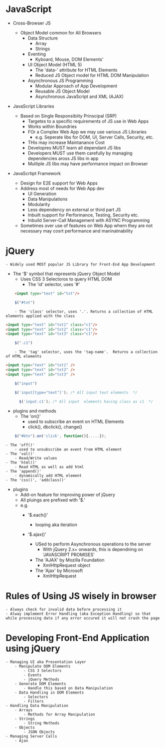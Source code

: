 # JavaScript
- Cross-Browser JS
    - Object Model common for All Browsers
        - Data Structure
            - Array
            - Strings
        - Eventing
            - Kyboard, Mouse, DOM Elements'
        - UI Object Model (HTML 5)
            - The 'data-' attribute for HTML Elements
            - Reduced JS Object model for HTML DOM Manipulation 
        - Asynchronous JS Programming
            - Modular Approach of App Development
            - Reusable JS Object Model
            - Asynchronous JavaScript and XML (AJAX)    

- JavaScript Libraries
    - Based on Single Responsibiity Prinscipal (SRP)
        - Targetes to a specific requirements of JS use in Web Apps             
        - Works within Boundries
        - FOr a Complex Web App we may use various JS Libraries
            - e.g. Seperate libs for DOM, UI, Server Calls, Security, etc.
        - THis may increase Maintanance Cost
        - Developres MUST learn all dependant JS libs
        - Developers MUST use them carefully by managing dependencies aross JS libs in app
        - Multiple JS libs may have performance impact on Browser 
- JavaScrtipt Framework
    - Design for E2E support for Web Apps
    - Address most of needs for Web App dev
        - UI Generation
        - Data Manipulations
        - Modularity
        - Less dependency on external or third part JS
        - Inbuilt support for Performance, Testing, Security etc.                  
        - Inbuild Server-Call Management with ASYNC Programming
    - Sometimes over use of features on Web App whern they are not necessary may cosrt performance and maninatnability  

# jQuery 
    - Widely used MOST popular JS Library for Front-End App Development
- The '$' symbol that represents jQuery Object Model
    - Uses CSS 3 Selectoros to query HTML DOM
        - The 'id' selector, uses '#'
````html
    <input type="text" id="txt"/>
````

````javascript
    $("#txt")
````

        - The 'class' selector, uses '.'. Returns a collection of HTML elements applied with the class
````html
<input type="text" id="txt1" class="c1"/>
<input type="text" id="txt2" class="c1"/>
<input type="text" id="txt3" class="c1"/>
````
````javascript
    $(".c1")
````

        - The 'tag' selector, uses the 'tag-name'.  Returns a collection of HTML elements 

````html
<input type="text" id="txt1" />
<input type="text" id="txt2" />
<input type="text" id="txt3" />
````
````javascript
    $("input")
````

````javascript
    $('input[type="text"]'); /* All input text elements  */

      $('input.c1'); /* All input  elements having class as c1  */
````

- plugins and methods
    - The 'on()'
        - used to subscribe an event on HTML Elements
        - click(), dbclick(), change()
````javascript
    $("#btn").on('click', function(){.....});
````
    - The 'off()'
        - used to unsubscribe an event from HTML element    
    - The 'val()'
        - Read/Write values
    - The 'html()'
        - Read HTML as well as add html
    - The 'append()'
        - dynamically add HTML element
    - The 'css()', 'addclass()'           

- plugins
    - Add-on feature for improving power of jQuery
    - All pluings are prefixed with '$.'
    - e.g.
        - '$.each()'
            - looping  aka iteration
    
        - '$.ajax()'
            - USed to perform Asynchronous operations to the server
                - With jQuery 2.x+ onwards, this is dependning on 'JAVASCRIPT PROMISES'          
            - The 'AJAX' by Mozilla Foundation
                - XmlHttpRequest object
            - The 'Ajax' by Microsoft  
                - XmlHttpRequest      

# Rules of Using JS wisely in browser
    - Always check for invalid data before processing it
    - Alway implement Error Handling (aka Exception Handling) so that while processing data if any error occured it will not crash the page

# Developing Front-End Application using jQuery
    - Managing UI aka Presentation Layer
        - Manipulate DOM Elements
            - CSS 3 Selectors
            - Events
            - jQuery Methods
        - Generate DOM Elements
            - Handle this based on Data Manipulation
        - Data Handling in DOM Elements
            - Selectors
            - Filters
    - Handling Data Manipulation
        - Arrays
            - Methods for Array Manipulation
        - Strings
            - String Methods
        - Objects
            - JSON Objects
    - Managing Server Calls
        - Ajax    
